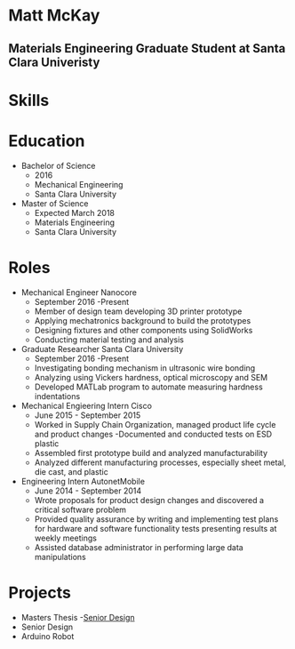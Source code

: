 # Matt McKay
## Materials Engineering Graduate Student at Santa Clara Univeristy

# Skills

# Education
 - Bachelor of Science 
   - 2016
   - Mechanical Engineering
   - Santa Clara University
  - Master of Science
    - Expected March 2018
    - Materials Engineering
    - Santa Clara University

# Roles
- Mechanical Engineer Nanocore
  - September 2016 -Present
  - Member of design team developing 3D printer prototype
   - Applying mechatronics background to build the prototypes
  -	Designing fixtures and other components using SolidWorks 
  - Conducting material testing and analysis 
- Graduate Researcher Santa Clara University
  - September 2016 -Present
  - Investigating bonding mechanism in ultrasonic wire bonding 
  -	Analyzing using Vickers hardness, optical microscopy and SEM
  -	Developed MATLab program to automate measuring hardness indentations
- Mechanical Engieering Intern Cisco
  - June 2015 - September 2015
  - Worked in Supply Chain Organization, managed product life cycle and product changes
   -Documented and conducted tests on ESD plastic
  -	Assembled first prototype build and analyzed manufacturability
  -	Analyzed different  manufacturing processes, especially sheet metal, die cast, and plastic
- Engineering Intern AutonetMobile
  -  June 2014 - September 2014
  - Wrote proposals for product design changes and discovered a critical software problem
  -	Provided quality assurance by writing and implementing test plans for hardware and software functionality tests presenting results at weekly meetings
  -	Assisted database administrator in performing large data manipulations

# Projects
- Masters Thesis
-[Senior Design](seniordesign.md)
- Senior Design
- Arduino Robot







